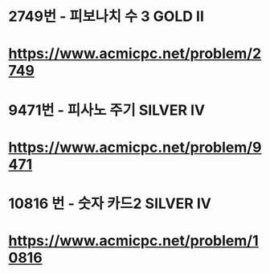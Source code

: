 
# 2749번 - 피보나치 수 3 GOLD II
# https://www.acmicpc.net/problem/2749

# 9471번 - 피사노 주기 SILVER IV
# https://www.acmicpc.net/problem/9471


# 10816 번 - 숫자 카드2 SILVER IV
# https://www.acmicpc.net/problem/10816



